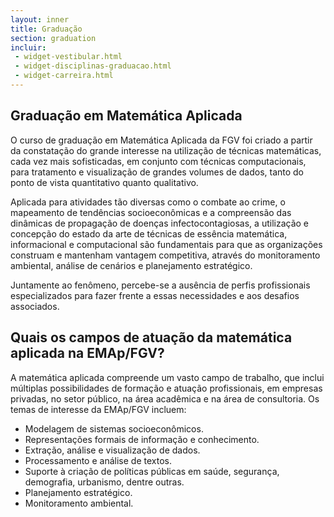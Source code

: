 ```yaml
---
layout: inner
title: Graduação
section: graduation
incluir:
 - widget-vestibular.html
 - widget-disciplinas-graduacao.html
 - widget-carreira.html
---
```


## Graduação em Matemática Aplicada

O curso de graduação em Matemática Aplicada da FGV foi criado a partir
da constatação do grande interesse na utilização de técnicas
matemáticas, cada vez mais sofisticadas, em conjunto com técnicas
computacionais, para tratamento e visualização de grandes volumes de
dados, tanto do ponto de vista quantitativo quanto qualitativo.

Aplicada para atividades tão diversas como o combate ao crime, o
mapeamento de tendências socioeconômicas e a compreensão das dinâmicas
de propagação de doenças infectocontagiosas, a utilização e concepção
do estado da arte de técnicas de essência matemática, informacional e
computacional são fundamentais para que as organizações construam e
mantenham vantagem competitiva, através do monitoramento ambiental,
análise de cenários e planejamento estratégico.

Juntamente ao fenômeno, percebe-se a ausência de perfis profissionais
especializados para fazer frente a essas necessidades e aos desafios
associados.

## Quais os campos de atuação da matemática aplicada na EMAp/FGV?

A matemática aplicada compreende um vasto campo de trabalho, que
inclui múltiplas possibilidades de formação e atuação profissionais,
em empresas privadas, no setor público, na área acadêmica e na área de
consultoria. Os temas de interesse da EMAp/FGV incluem:

- Modelagem de sistemas socioeconômicos.
- Representações formais de informação e conhecimento.
- Extração, análise e visualização de dados.
- Processamento e análise de textos.
- Suporte à criação de políticas públicas em saúde, segurança,
  demografia, urbanismo, dentre outras.
- Planejamento estratégico.
- Monitoramento ambiental.

